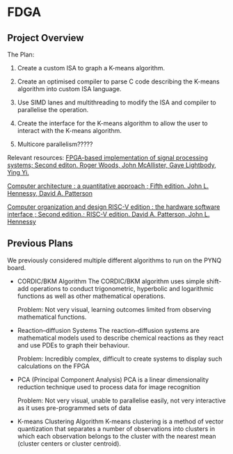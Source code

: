 # FDGA

## Project Overview

The Plan:

1. Create a custom ISA to graph a K-means algorithm.

2. Create an optimised compiler to parse C code describing the K-means algorithm into custom ISA language.

3. Use SIMD lanes and multithreading to modify the ISA and compiler to parallelise the operation.

4. Create the interface for the K-means algorithm to allow the user to interact with the K-means algorithm.

5. Multicore parallelism?????

Relevant resources:
[FPGA-based implementation of signal processing systems; Second editon.
Roger Woods, John McAllister, Gaye Lightbody, Ying Yi.](https://library-search.imperial.ac.uk/discovery/fulldisplay?docid=alma991000933953101591&context=L&vid=44IMP_INST:ICL_VU1&lang=en&search_scope=MyInst_and_CI&adaptor=Local%20Search%20Engine&tab=Everything&query=any,contains,Digital%20Signal%20Processing%20with%20FPGAs)

[Computer architecture : a quantitative approach ; Fifth edition.
John L. Hennessy, David A. Patterson](https://library-search.imperial.ac.uk/discovery/fulldisplay?docid=alma9910112404401591&context=L&vid=44IMP_INST:ICL_VU1&lang=en&search_scope=MyInst_and_CI&adaptor=Local%20Search%20Engine&isFrbr=true&tab=Everything&query=any,contains,computer%20architecture%20john%20hennessy&sortby=date_d&facet=frbrgroupid,include,9015661278415079959&offset=0)

[Computer organization and design RISC-V edition : the hardware software interface ; Second edition.; RISC-V edition.
David A. Patterson, John L. Hennessy](https://library-search.imperial.ac.uk/discovery/fulldisplay?docid=alma991000613172401591&context=L&vid=44IMP_INST:ICL_VU1&lang=en&search_scope=MyInst_and_CI&adaptor=Local%20Search%20Engine&isFrbr=true&tab=Everything&query=any,contains,computer%20architecture%20john%20hennessy&sortby=date_d&facet=frbrgroupid,include,9035044794922040673&offset=0)

## Previous Plans

We previously considered multiple different algorithms to run on the PYNQ board.

- CORDIC/BKM Algorithm
    The CORDIC/BKM algorithm uses simple shift-add operations to conduct trigonometric, hyperbolic and logarithmic functions as well as other mathematical operations.

    Problem: Not very visual, learning outcomes limited from observing mathematical functions.

- Reaction–diffusion Systems
    The reaction–diffusion systems are mathematical models used to describe chemical reactions as they react and use PDEs to graph their behaviour.

    Problem: Incredibly complex, difficult to create systems to display such calculations on the FPGA

- PCA (Principal Component Analysis)
    PCA is a linear dimensionality reduction technique used to process data for image recognition

    Problem: Not very visual, unable to parallelise easily, not very interactive as it uses pre-programmed sets of data

- K-means Clustering Algorithm 
    K-means clustering is a method of vector quantization that separates a number of observations into clusters in which each observation belongs to the cluster with the nearest mean (cluster centers or cluster centroid).
